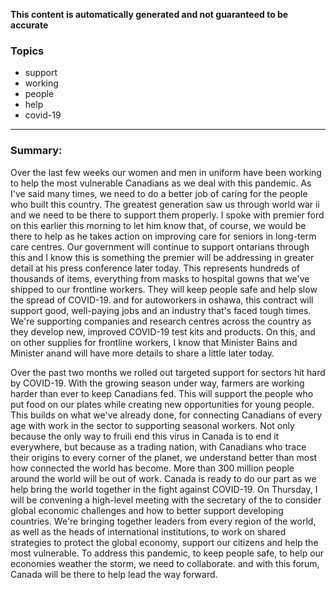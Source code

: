 **This content is automatically generated and not guaranteed to be accurate**

### Topics

- support
- working
- people
- help
- covid-19

---

### Summary:



Over the last few weeks our women and men in uniform have been working to help the most vulnerable Canadians as we deal with this pandemic.
As I've said many times, we need to do a better job of caring for the people who built this country.
The greatest generation saw us through world war ii and we need to be there to support them properly.
I spoke with premier ford on this earlier this morning to let him know that, of course, we would be there to help as he takes action on improving care for seniors in long-term care centres.
Our government will continue to support ontarians through this and I know this is something the premier will be addressing in greater detail at his press conference later today. This represents hundreds of thousands of items, everything from masks to hospital gowns that we've shipped to our frontline workers.
They will keep people safe and help slow the spread of COVID-19. and for autoworkers in oshawa, this contract will support good, well-paying jobs and an industry that's faced tough times.
We're supporting companies and research centres across the country as they develop new, improved COVID-19 test kits and products.
On this, and on other supplies for frontline workers, I know that Minister Bains and Minister anand will have more details to share a little later today.




Over the past two months we rolled out targeted support for sectors hit hard by COVID-19.
With the growing season under way, farmers are working harder than ever to keep Canadians fed.
This will support the people who put food on our plates while creating new opportunities for young people.
This builds on what we've already done, for connecting Canadians of every age with work in the sector to supporting seasonal workers. Not only because the only way to fruili end this virus in Canada is to end it everywhere, but because as a trading nation, with Canadians who trace their origins to every corner of the planet, we understand better than most how connected the world has become.
More than 300 million people around the world will be out of work. Canada is ready to do our part as we help bring the world together in the fight against COVID-19. On Thursday, I will be convening a high-level meeting with the secretary of the to consider global economic challenges and how to better support developing countries.
We're bringing together leaders from every region of the world, as well as the heads of international institutions, to work on shared strategies to protect the global economy, support our citizens and help the most vulnerable.
To address this pandemic, to keep people safe, to help our economies weather the storm, we need to collaborate.
and with this forum, Canada will be there to help lead the way forward.